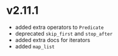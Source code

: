 # v2.11.1

* added extra operators to `Predicate`
* deprecated `skip_first` and `stop_after`
* added extra docs for iterators
* added `map_list`
